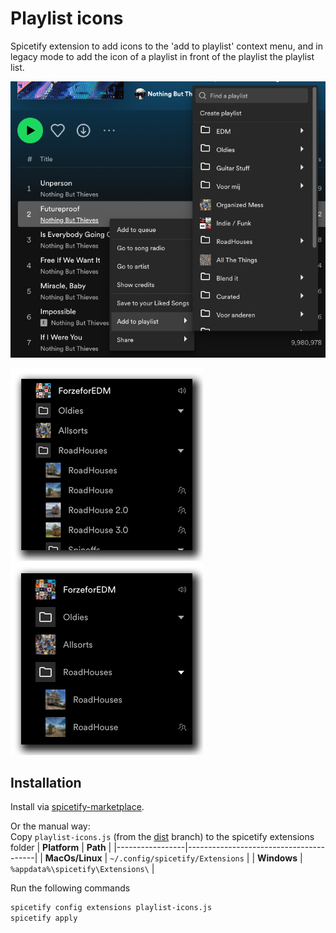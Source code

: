 # Playlist icons
Spicetify extension to add icons to the 'add to playlist' context menu, and in legacy mode to add the icon of a playlist in front of the playlist the playlist list.  

<img src="./docs/context-menu.png" width="600">

![playlist icons small](./docs/playlist-icons-small.png)
![playlist icons big](./docs/playlist-icons-big.png)

## Installation
Install via [spicetify-marketplace](https://github.com/CharlieS1103/spicetify-marketplace).

Or the manual way:  
Copy `playlist-icons.js` (from the [dist](https://github.com/jeroentvb/spicetify-playlist-icons/tree/dist) branch) to the spicetify extensions folder
| **Platform**    | **Path**                               |
|-----------------|----------------------------------------|
| **MacOs/Linux** | `~/.config/spicetify/Extensions`       |
| **Windows**     | `%appdata%\spicetify\Extensions\`      |

Run the following commands
```sh
spicetify config extensions playlist-icons.js
spicetify apply
```

